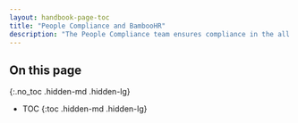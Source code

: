 ```yaml
---
layout: handbook-page-toc
title: "People Compliance and BambooHR"
description: "The People Compliance team ensures compliance in the all team member-related document storage and retention in BambooHR."
---
```


## On this page
{:.no_toc .hidden-md .hidden-lg}

- TOC
{:toc .hidden-md .hidden-lg}
